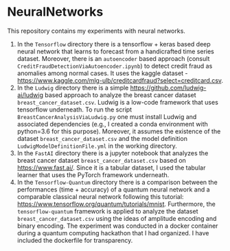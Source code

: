 # NeuralNetworks

This repository contains my experiments with neural networks. 

1. In the `Tensorflow` directory there is a tensorflow + keras based deep neural network that learns to forecast from a handicrafted time series dataset. Moreover, there is an `autoencoder` based approach (consult `CreditFraudDetectionViaAutoencoder.ipynb`) to detect credit fraud as anomalies among normal cases. It uses the kaggle dataset - https://www.kaggle.com/mlg-ulb/creditcardfraud?select=creditcard.csv.
2. In the `Ludwig` directory there is a simple https://github.com/ludwig-ai/ludwig based approach to analyze the breast cancer dataset `breast_cancer_dataset.csv`. Ludwig is a low-code framework that uses tensorflow underneath. To run the script `BreastCancerAnalysisViaLudwig.py` one must install Ludwig and associated dependencies (e.g., I created a conda environment with python=3.6 for this purpose). Moreover, it assumes the existence of the dataset `breast_cancer_dataset.csv` and the model definition `LudwigModelDefinitionFile.yml` in the working directory.
3. In the `FastAI` directory there is a jupyter notebook that analyzes the breast cancer dataset `breast_cancer_dataset.csv` based on https://www.fast.ai/. Since it is a tabular dataset, I used the tabular learner that uses the PyTorch framework underneath. 
4. In the `Tensorflow-Quantum` directory there is a comparison between the performances (time + accuracy) of a quantum neural network and a comparable classical neural network following this tutorial: https://www.tensorflow.org/quantum/tutorials/mnist. Furthermore, the `tensorflow-quantum` framework is applied to analyze the dataset `breast_cancer_dataset.csv` using the ideas of amplitude encoding and binary encoding. The experiment was conducted in a docker container during a quantum computing hackathon that I had organized. I have included the dockerfile for transparency.